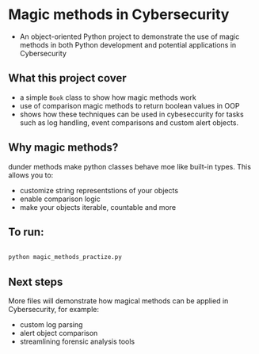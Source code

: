# Magic methods in Cybersecurity

- An object-oriented Python project to demonstrate the use of magic methods in both Python development and potential applications in Cybersecurity

## What this project cover

- a simple `Book` class to show how magic methods work
- use of comparison magic methods to return boolean values in OOP
- shows how these techniques can be used in cybeseccurity for tasks such as log handling, event comparisons and custom alert objects.

## Why magic methods?

dunder methods make python classes behave moe like built-in types. This allows you to:

- customize string representstions of your objects
- enable comparison logic
- make your objects iterable, countable and more

## To run:

```bash

python magic_methods_practize.py

```

## Next steps

More files will demonstrate how magical methods can be applied in Cybersecurity, for example:

- custom log parsing
- alert object comparison
- streamlining forensic analysis tools

